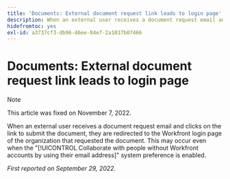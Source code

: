 ```yaml
---
title: 'Documents: External document request link leads to login page'
description: When an external user receives a document request email and clicks on the link to submit the document, they are redirected to the Workfront login page of the organization that requested the document. This may occur even when the Collaborate with people without Workfront accounts by using their email address system preference is enabled.
hidefromtoc: yes
exl-id: a3737cf3-db96-46ee-84e7-2a1037b07466
---
```

# Documents: External document request link leads to login page

<!--This article is on the WF and WFP TOCs-->

>[!NOTE]
>
>This article was fixed on November 7, 2022.

When an external user receives a document request email and clicks on the link to submit the document, they are redirected to the Workfront login page of the organization that requested the document. This may occur even when the "[!UICONTROL Collaborate with people without Workfront accounts by using their email address]" system preference is enabled.

_First reported on September 29, 2022._
